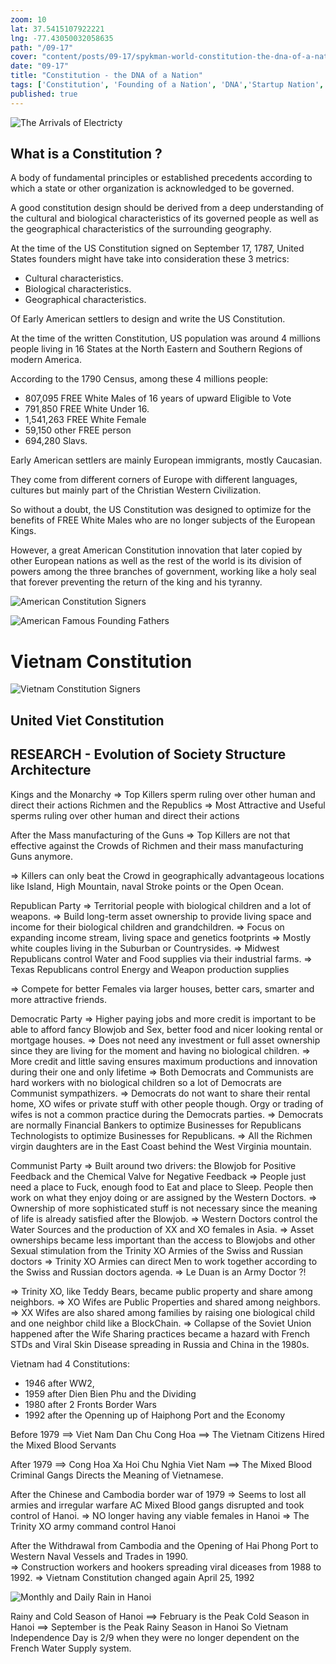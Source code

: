 ```yaml
--- 
zoom: 10
lat: 37.5415107922221 
lng: -77.43050032058635
path: "/09-17"
cover: "content/posts/09-17/spykman-world-constitution-the-dna-of-a-nation.jpg"
date: "09-17"
title: "Constitution - the DNA of a Nation"
tags: ['Constitution', 'Founding of a Nation', 'DNA','Startup Nation','Spykman World','Nicholas Spykman']    
published: true
---
```

![The Arrivals of Electricty](https://storage.googleapis.com/download/storage/v1/b/spykman-world/o/Bean%20Sprouts%20Growing%20Toward%20the%20Light.png?generation=1726129430072650&alt=media)

## What is a Constitution ?

A body of fundamental principles or established precedents according to which a state or other organization is acknowledged to be governed.

A good constitution design should be derived from a deep understanding of the cultural and biological characteristics of its governed people as well as the geographical characteristics of the surrounding geography. 

At the time of the US Constitution signed on September 17, 1787, United States founders might have take into consideration these 3 metrics:

- Cultural characteristics.
- Biological characteristics.
- Geographical characteristics. 

Of Early American settlers to design and write the US Constitution. 

At the time of the written Constitution, US population was around 4 millions people living in 16 States at the North Eastern and Southern Regions of modern America.  

According to the 1790 Census, among these 4 millions people:

- 807,095 FREE White Males of 16 years of upward  Eligible to Vote 
- 791,850 FREE White Under 16.
- 1,541,263 FREE White Female
- 59,150 other FREE person
- 694,280 Slavs.

Early American settlers are mainly European immigrants, mostly Caucasian.

They come from different corners of Europe with different languages, cultures but mainly part of the Christian Western Civilization.

So without a doubt, the US Constitution was designed to optimize for the benefits of FREE White Males who are no longer subjects of the European Kings. 

However, a great American Constitution innovation that later copied by other European nations as well as the rest of the world is its division of powers among the three branches of government, working like a holy seal that forever preventing the return of the king and his tyranny. 

![American Constitution Signers](https://storage.googleapis.com/spykman-world/Signers%20of%20US%20Constitution.png)

![American Famous Founding Fathers](https://storage.googleapis.com/spykman-world/US_Famous_Founding_Fathers.png)

# Vietnam Constitution

![Vietnam Constitution Signers](https://storage.googleapis.com/spykman-world/Vietnamese%20Constitution%20Signers.png)

## United Viet Constitution


## RESEARCH - Evolution of Society Structure Architecture

Kings and the Monarchy 
⇒ Top Killers sperm ruling over other human and direct their actions
Richmen and the Republics
⇒ Most Attractive and Useful sperms ruling over other human and direct their actions

After the Mass manufacturing of the Guns 
⇒ Top Killers are not that effective against the Crowds of Richmen and their mass manufacturing Guns anymore. 

⇒ Killers can only beat the Crowd in geographically advantageous locations like Island, High Mountain, naval Stroke points or the Open Ocean. 

Republican Party
⇒ Territorial people with biological children and a lot of weapons. 
⇒ Build long-term asset ownership to provide living space and income for their biological children and grandchildren. 
⇒ Focus on expanding income stream, living space and genetics footprints
⇒ Mostly white couples living in the Suburban or Countrysides.
⇒ Midwest Republicans control Water and Food supplies via their industrial farms.
⇒ Texas Republicans control Energy and Weapon production supplies

⇒ Compete for better Females via larger houses, better cars, smarter and more attractive friends.

Democratic Party
⇒ Higher paying jobs and more credit is important to be able to afford fancy Blowjob and Sex, better food and nicer looking rental or mortgage houses. 
⇒ Does not need any investment or full asset ownership since they are living for the moment and having no biological children.
⇒ More credit and little saving ensures maximum productions and innovation during their one and only lifetime 
⇒ Both Democrats and Communists are hard workers with no biological children so a lot of Democrats are Communist sympathizers. 
⇒ Democrats do not want to share their rental home, XO wifes or private stuff with other people though. Orgy or trading of wifes is not a common practice during the Democrats parties. 
⇒ Democrats are normally
Financial Bankers to optimize Businesses for Republicans 
Technologists to optimize Businesses for Republicans. 
⇒ All the Richmen virgin daughters are in the East Coast behind the West Virginia mountain. 


Communist Party
⇒ Built around two drivers: the Blowjob for Positive Feedback and the Chemical Valve for Negative Feedback
⇒ People just need a place to Fuck, enough food to Eat and place to Sleep. People then work on what they enjoy doing or are assigned by the Western Doctors. 
⇒ Ownership of more sophisticated stuff is not necessary since the meaning of life is already satisfied after the Blowjob. 
⇒ Western Doctors control the Water Sources and the production of XX and XO females in Asia. 
⇒ Asset ownerships became less important than the access to Blowjobs and other Sexual stimulation from the Trinity XO Armies of the Swiss and Russian doctors 
⇒ Trinity XO Armies can direct Men to work together according to the Swiss and Russian doctors agenda. 
⇒ Le Duan is an Army Doctor ?!

⇒ Trinity XO, like Teddy Bears, became public property and share among neighbors. 
⇒ XO Wifes are Public Properties and shared among neighbors. 
⇒ XX Wifes are also shared among families by raising one biological child and one neighbor child like a BlockChain. 
⇒ Collapse of the Soviet Union happened after the Wife Sharing practices became a hazard with French STDs and Viral Skin Disease spreading in Russia and China in the 1980s.

Vietnam had 4 Constitutions: 
- 1946 after WW2, 
- 1959 after Dien Bien Phu and the Dividing
- 1980 after 2 Fronts Border Wars 
- 1992 after the Openning up of Haiphong Port and the Economy

Before 1979 
==> Viet Nam Dan Chu Cong Hoa
==> The Vietnam Citizens Hired the Mixed Blood Servants

After 1979
==> Cong Hoa Xa Hoi Chu Nghia Viet Nam
==> The Mixed Blood Criminal Gangs Directs the Meaning of Vietnamese.

After the Chinese and Cambodia border war of 1979 
⇒ Seems to lost all armies and irregular warfare AC Mixed Blood gangs disrupted and took control of Hanoi. 
⇒ NO longer having any viable females in Hanoi
⇒ The Trinity XO army command control Hanoi

After the Withdrawal from Cambodia and the Opening of Hai Phong Port to Western Naval Vessels and Trades in 1990.  
⇒ Construction workers and hookers spreading viral diceases from 1988 to 1992. 
⇒ Vietnam Constitution changed again April 25, 1992 

![Monthly and Daily Rain in Hanoi](https://storage.googleapis.com/spykman-world/Rain%20Water%20Supply%20Enabled%20the%20Revolution.png)

Rainy and Cold Season of Hanoi
==> February is the Peak Cold Season in Hanoi 
==> September is the Peak Rainy Season in Hanoi
So Vietnam Independence Day is 2/9 when they were no longer dependent on the French Water Supply system. 




